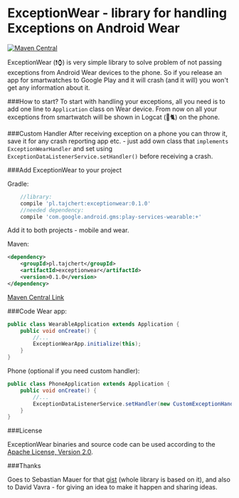 ExceptionWear - library for handling Exceptions on Android Wear
=======

[![Maven Central](https://maven-badges.herokuapp.com/maven-central/pl.tajchert/exceptionwear/badge.svg?style=flat)](https://maven-badges.herokuapp.com/maven-central/pl.tajchert/exceptionwear)


ExceptionWear (:exclamation::watch:) is very simple library to solve problem of not passing exceptions from Android Wear devices to the phone. So if you release an app for smartwatches to Google Play and it will crash (and it will) you won't get any information about it.

###How to start?
To start with handling your exceptions, all you need is to add one line to `Application` class on Wear device. From now on all your exceptions from smartwatch will be shown in Logcat (:evergreen_tree::cat2:) on the phone.

###Custom Handler
After receiving exception on a phone you can throw it, save it for any crash reporting app etc. - just add own class that `implements ExceptionWearHandler` and set using `ExceptionDataListenerService.setHandler()` before receiving a crash.

###Add ExceptionWear to your project

Gradle:
```gradle
    //library:
    compile 'pl.tajchert:exceptionwear:0.1.0'
    //needed dependency:
    compile 'com.google.android.gms:play-services-wearable:+'
```
Add it to both projects - mobile and wear.

Maven:
```xml
<dependency>
    <groupId>pl.tajchert</groupId>
    <artifactId>exceptionwear</artifactId>
    <version>0.1.0</version>
</dependency>
```

[Maven Central Link](http://search.maven.org/#search%7Cga%7C1%7Cg%3A%22pl.tajchert%22%20AND%20a%3A%22exceptionwear%22)

###Code
Wear app:
```java
public class WearableApplication extends Application {
    public void onCreate() {
        //...
        ExceptionWearApp.initialize(this);
    }
}
```
Phone (optional if you need custom handler):
```java
public class PhoneApplication extends Application {
    public void onCreate() {
        //...
        ExceptionDataListenerService.setHandler(new CustomExceptionHandler());//need to implements ExceptionWearHandler
    }
}
```

###License

ExceptionWear binaries and source code can be used according to the [Apache License, Version 2.0](LICENSE).

###Thanks

Goes to Sebastian Mauer for that [gist](https://gist.github.com/mauimauer/c6f40ec89863906e3b7a) (whole library is based on it), and also to David Vavra - for giving an idea to make it happen and sharing ideas.
